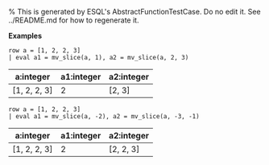 % This is generated by ESQL's AbstractFunctionTestCase. Do no edit it. See ../README.md for how to regenerate it.

**Examples**

```esql
row a = [1, 2, 2, 3]
| eval a1 = mv_slice(a, 1), a2 = mv_slice(a, 2, 3)
```

| a:integer | a1:integer | a2:integer |
| --- | --- | --- |
| [1, 2, 2, 3] | 2 | [2, 3] |

```esql
row a = [1, 2, 2, 3]
| eval a1 = mv_slice(a, -2), a2 = mv_slice(a, -3, -1)
```

| a:integer | a1:integer | a2:integer |
| --- | --- | --- |
| [1, 2, 2, 3] | 2 | [2, 2, 3] |


